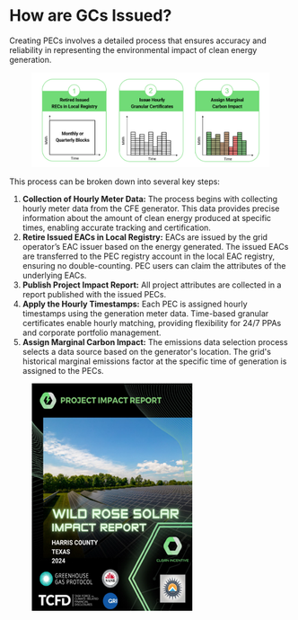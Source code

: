 # How are GCs Issued?

Creating PECs involves a detailed process that ensures accuracy and reliability in representing the environmental impact of clean energy generation.

<figure><img src=".gitbook/assets/image (8).png" alt=""><figcaption></figcaption></figure>

This process can be broken down into several key steps:

1. **Collection of Hourly Meter Data:** The process begins with collecting hourly meter data from the CFE generator. This data provides precise information about the amount of clean energy produced at specific times, enabling accurate tracking and certification.
2. **Retire Issued EACs in Local Registry:** EACs are issued by the grid operator’s EAC issuer based on the energy generated. The issued EACs are transferred to the PEC registry account in the local EAC registry, ensuring no double-counting. PEC users can claim the attributes of the underlying EACs.
3. **Publish Project Impact Report:** All project attributes are collected in a report published with the issued PECs.
4. **Apply the Hourly Timestamps:** Each PEC is assigned hourly timestamps using the generation meter data. Time-based granular certificates enable hourly matching, providing flexibility for 24/7 PPAs and corporate portfolio management.
5. **Assign Marginal Carbon Impact:** The emissions data selection process selects a data source based on the generator's location. The grid's historical marginal emissions factor at the specific time of generation is assigned to the PECs.

<figure><img src=".gitbook/assets/image (9).png" alt=""><figcaption></figcaption></figure>
